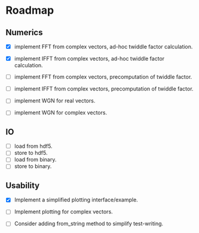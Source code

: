 # Roadmap

## Numerics

- [x] implement FFT from complex vectors, ad-hoc twiddle factor calculation.
- [x] implement IFFT from complex vectors, ad-hoc twiddle factor calculation.
- [ ] implement FFT from complex vectors, precomputation of twiddle factor.
- [ ] implement IFFT from complex vectors, precomputation of twiddle factor.

- [ ] implement WGN for real vectors.
- [ ] implement WGN for complex vectors.

## IO

- [ ] load from hdf5.
- [ ] store to hdf5.
- [ ] load from binary.
- [ ] store to binary.

## Usability

- [x] Implement a simplified plotting interface/example.
- [ ] Implement plotting for complex vectors.

- [ ] Consider adding from_string method to simplify test-writing.
